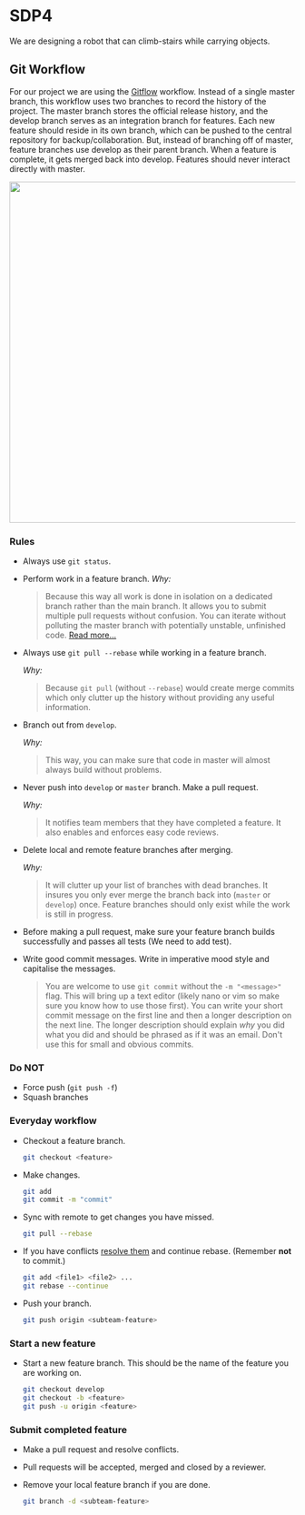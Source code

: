 # SDP4

We are designing a robot that can climb-stairs while carrying objects.

## Git Workflow

For our project we are using the [Gitflow](http://nvie.com/posts/a-successful-git-branching-model/) workflow. Instead of a single master branch, this workflow uses two branches to record the history of the project. The master branch stores the official release history, and the develop branch serves as an integration branch for features. Each new feature should reside in its own branch, which can be pushed to the central repository for backup/collaboration. But, instead of branching off of master, feature branches use develop as their parent branch. When a feature is complete, it gets merged back into develop. Features should never interact directly with master.

<p align="center">
  <img width="600"  src="./gitflow.png" />
</p>

### Rules

* Always use `git status`.

* Perform work in a feature branch.
  _Why:_
  > Because this way all work is done in isolation on a dedicated branch rather than the main branch. It allows you to submit multiple pull requests without confusion. You can iterate without polluting the master branch with potentially unstable, unfinished code. [Read more...](https://www.atlassian.com/git/tutorials/comparing-workflows#feature-branch-workflow)
* Always use `git pull --rebase` while working in a feature branch.

  _Why:_

  > Because `git pull` (without `--rebase`) would create merge commits which only clutter up the history without providing any useful information.

* Branch out from `develop`.

  _Why:_

  > This way, you can make sure that code in master will almost always build without problems.

* Never push into `develop` or `master` branch. Make a pull request.

  _Why:_

  > It notifies team members that they have completed a feature. It also enables and enforces easy code reviews.

* Delete local and remote feature branches after merging.

  _Why:_

  > It will clutter up your list of branches with dead branches. It insures you only ever merge the branch back into (`master` or `develop`) once. Feature branches should only exist while the work is still in progress.

* Before making a pull request, make sure your feature branch builds successfully and passes all tests (We need to add test).

* Write good commit messages. Write in imperative mood style and capitalise the messages.

  > You are welcome to use `git commit` without the `-m "<message>"` flag. This will bring up a text editor (likely nano or vim so make sure you know how to use those first). You can write your short commit message on the first line and then a longer description on the next line. The longer description should explain _why_ you did what you did and should be phrased as if it was an email. Don't use this for small and obvious commits.

### Do **NOT**

* Force push (`git push -f`)
* Squash branches

### Everyday workflow

* Checkout a feature branch.
  ```sh
  git checkout <feature>
  ```
* Make changes.

  ```sh
  git add
  git commit -m "commit"
  ```

* Sync with remote to get changes you have missed.

  ```sh
  git pull --rebase
  ```

* If you have conflicts [resolve them](https://help.github.com/articles/resolving-a-merge-conflict-using-the-command-line/) and continue rebase. (Remember **not** to commit.)
  ```sh
  git add <file1> <file2> ...
  git rebase --continue
  ```
* Push your branch.
  ```sh
  git push origin <subteam-feature>
  ```

### Start a new feature

* Start a new feature branch. This should be the name of the feature you are working on.

  ```sh
  git checkout develop
  git checkout -b <feature>
  git push -u origin <feature>
  ```

### Submit completed feature

* Make a pull request and resolve conflicts.
* Pull requests will be accepted, merged and closed by a reviewer.
* Remove your local feature branch if you are done.

  ```sh
  git branch -d <subteam-feature>
  ```

